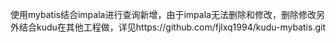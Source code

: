 使用mybatis结合impala进行查询新增，由于impala无法删除和修改，删除修改另外结合kudu在其他工程做，详见https://github.com/fjlxq1994/kudu-mybatis.git